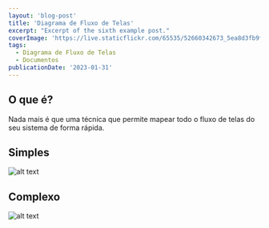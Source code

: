 ```yaml
---
layout: 'blog-post'
title: 'Diagrama de Fluxo de Telas'
excerpt: "Excerpt of the sixth example post."
coverImage: 'https://live.staticflickr.com/65535/52660342673_5ea8d3fb9f_w.jpg'
tags:
  - Diagrama de Fluxo de Telas
  - Documentos
publicationDate: '2023-01-31'
---
```


## O que é?

Nada mais é que uma técnica que permite mapear todo o fluxo de telas do seu sistema de forma rápida.

## Simples
<div class="wide-content"><img src="https://live.staticflickr.com/65535/52661400704_d174ec0608_k.jpg" alt="alt text" /></div>

## Complexo
<div class="wide-content"><img src="https://live.staticflickr.com/65535/52660035316_eeb9a33eb1_h.jpg" alt="alt text" /></div>
